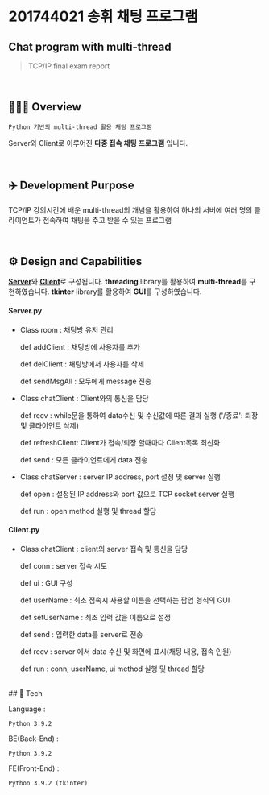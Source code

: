 # 201744021 송휘 채팅 프로그램
## Chat program with multi-thread
> TCP/IP final exam report

<br/>

## 👨🏻‍💻 Overview  
    Python 기반의 multi-thread 활용 채팅 프로그램
Server와 Client로 이루어진 <b>다중 접속 채팅 프로그램</b> 입니다.



<br/>


## ✈️ Development Purpose
TCP/IP 강의시간에 배운 multi-thread의 개념을 활용하여 하나의 서버에 여러 명의 클라이언트가 접속하여 채팅을 주고 받을 수 있는 프로그램


<br/>


## ⚙ Design and Capabilities
<b>[Server](https://github.com/songhwee1/TCP_IP_Chat/blob/main/main/server.py)</b>와 <b>[Client](https://github.com/songhwee1/TCP_IP_Chat/blob/main/main/client.py)</b>로 구성됩니다.
<b>threading</b> library를 활용하여 <b>multi-thread</b>를 구현하였습니다.
<b>tkinter</b> library를 활용하여 <b>GUI</b>를 구성하였습니다.

#### Server.py

   - Class room : 채팅방 유저 관리
   
       def addClient : 채팅방에 사용자를 추가
       
       def delClient : 채팅방에서 사용자를 삭제
       
       def sendMsgAll : 모두에게 message 전송
 
   - Class chatClient : Client와의 통신을 담당
   
       def recv : while문을 통하여 data수신 및 수신값에 따른 결과 실행 ('/종료': 퇴장 및 클라이언트 삭제)
       
       def refreshClient: Client가 접속/퇴장 할때마다 Client목록 최신화
       
       def send : 모든 클라이언트에게 data 전송
    
   - Class chatServer : server IP address, port 설정 및 server 실행
   
       def open : 설정된 IP address와 port 값으로 TCP socket server 실행
       
       def run : open method 실행 및 thread 할당
       
#### Client.py

   - Class chatClient : client의 server 접속 및 통신을 담당
   
       def conn : server 접속 시도
       
       def ui : GUI 구성
       
       def userName : 최초 접속시 사용할 이름을 선택하는 팝업 형식의 GUI
       
       def setUserName : 최초 입력 값을 이름으로 설정
       
       def send : 입력한 data를 server로 전송
       
       def recv : server 에서 data 수신 및 화면에 표시(채팅 내용, 접속 인원)
       
       def run : conn, userName, ui method 실행 및 thread 할당


<br/>
## 🔧 Tech

Language :  
```
Python 3.9.2
```

BE(Back-End) :
```
Python 3.9.2
```

FE(Front-End) :
```
Python 3.9.2 (tkinter)
```


